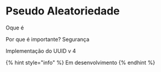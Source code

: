 # Pseudo Aleatoriedade

Oque é 

Por que é importante? Segurança

Implementação do UUID v 4 

{% hint style="info" %}
Em desenvolvimento
{% endhint %}


